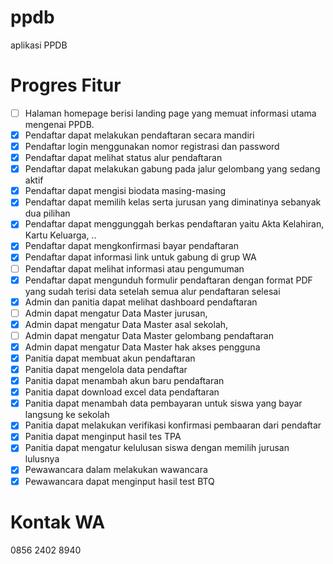 # ppdb
 aplikasi PPDB

# Progres Fitur
- [ ] Halaman homepage berisi landing page yang memuat informasi utama mengenai PPDB.
- [x] Pendaftar dapat melakukan pendaftaran secara mandiri
- [x] Pendaftar login menggunakan nomor registrasi dan password
- [x] Pendaftar dapat melihat status alur pendaftaran
- [x] Pendaftar dapat melakukan gabung pada jalur gelombang yang sedang aktif
- [x] Pendaftar dapat mengisi biodata masing-masing
- [x] Pendaftar dapat memilih kelas serta jurusan yang diminatinya sebanyak dua pilihan
- [x] Pendaftar dapat menggunggah berkas pendaftaran yaitu Akta Kelahiran, Kartu Keluarga, ..
- [x] Pendaftar dapat mengkonfirmasi bayar pendaftaran
- [x] Pendaftar dapat informasi link untuk gabung di grup WA
- [ ] Pendaftar dapat melihat informasi atau pengumuman
- [x] Pendaftar dapat mengunduh formulir pendaftaran dengan format PDF yang sudah terisi data setelah semua alur pendaftaran selesai
- [x] Admin dan panitia dapat melihat dashboard pendaftaran
- [ ] Admin dapat mengatur Data Master jurusan, 
- [x] Admin dapat mengatur Data Master asal sekolah, 
- [ ] Admin dapat mengatur Data Master gelombang pendaftaran
- [x] Admin dapat mengatur Data Master hak akses pengguna
- [x] Panitia dapat membuat akun pendaftaran
- [x] Panitia dapat mengelola data pendaftar
- [x] Panitia dapat menambah akun baru pendaftaran
- [x] Panitia dapat download excel data pendaftaran
- [x] Panitia dapat menambah data pembayaran untuk siswa yang bayar langsung ke sekolah
- [x] Panitia dapat melakukan verifikasi konfirmasi pembaaran dari pendaftar
- [x] Panitia dapat menginput hasil tes TPA
- [x] Panitia dapat mengatur kelulusan siswa dengan memilih jurusan lulusnya
- [x] Pewawancara dalam melakukan wawancara
- [x] Pewawancara dapat menginput hasil test BTQ

# Kontak WA
 0856 2402 8940

